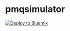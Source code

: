 # pmqsimulator
[![Deploy to Bluemix](https://bluemix.net/deploy/button.png)](https://bluemix.net/deploy?repository=https://github.com/prasanna-psl/pmqsimulator.git)

